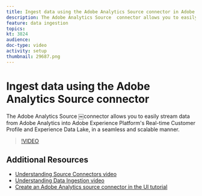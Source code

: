 ```yaml
---
title: Ingest data using the Adobe Analytics Source connector in Adobe Experience Platform
description: The Adobe Analytics Source ￼connector allows you to easily stream data from Adobe Analytics into Adobe Experience Platform's Real-time Customer Profile and Experience Data Lake, in a seamless and scalable manner.
feature: data ingestion
topics:
kt: 3824
audience: 
doc-type: video
activity: setup
thumbnail: 29687.png
---
```


# Ingest data using the Adobe Analytics Source connector

The Adobe Analytics Source ￼connector allows you to easily stream data from Adobe Analytics into Adobe Experience Platform's Real-time Customer Profile and Experience Data Lake, in a seamless and scalable manner.

>[!VIDEO](https://video.tv.adobe.com/v/29687?quality=12&learn=on)

## Additional Resources

* [Understanding Source Connectors video](understanding-source-connectors.md)
* [Understanding Data Ingestion video](understanding-data-ingestion.md)
* [Create an Adobe Analytics source connector in the UI tutorial](https://www.adobe.io/apis/experienceplatform/home/tutorials/alltutorials.html#!api-specification/markdown/narrative/tutorials/sources_tutorial/adobe-analytics-ui-tutorial.md)
